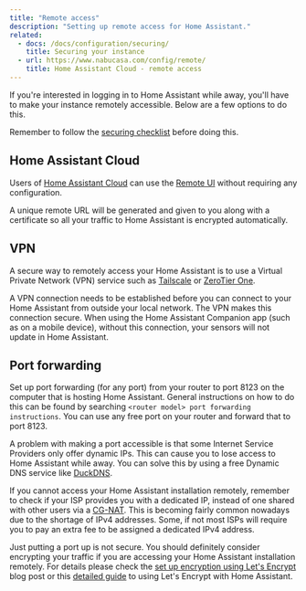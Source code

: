 ```yaml
---
title: "Remote access"
description: "Setting up remote access for Home Assistant."
related:
  - docs: /docs/configuration/securing/
    title: Securing your instance
  - url: https://www.nabucasa.com/config/remote/
    title: Home Assistant Cloud - remote access
---
```


If you're interested in logging in to Home Assistant while away, you'll have to make your instance remotely accessible. Below are a few options to do this.

<div class='note warning'>

Remember to follow the [securing checklist](/docs/configuration/securing/) before doing this.

</div>

## Home Assistant Cloud

Users of <a href="https://www.nabucasa.com">Home Assistant Cloud</a> can use the <a href="https://www.nabucasa.com/config/remote/">Remote UI</a> without requiring any configuration.

A unique remote URL will be generated and given to you along with a certificate so all your traffic to Home Assistant is encrypted automatically.

## VPN

A secure way to remotely access your Home Assistant is to use a Virtual Private Network (VPN) service such as [Tailscale](https://tailscale.com/) or [ZeroTier One](https://www.zerotier.com/).

A VPN connection needs to be established before you can connect to your Home Assistant from outside your local network. The VPN makes this connection secure. When using the Home Assistant Companion app (such as on a mobile device), without this connection, your sensors will not update in Home Assistant.

## Port forwarding

Set up port forwarding (for any port) from your router to port 8123 on the computer that is hosting Home Assistant. General instructions on how to do this can be found by searching `<router model> port forwarding instructions`. You can use any free port on your router and forward that to port 8123.

A problem with making a port accessible is that some Internet Service Providers only offer dynamic IPs. This can cause you to lose access to Home Assistant while away. You can solve this by using a free Dynamic DNS service like [DuckDNS](https://www.duckdns.org/).

If you cannot access your Home Assistant installation remotely, remember to check if your ISP provides you with a dedicated IP, instead of one shared with other users via a [CG-NAT](https://en.wikipedia.org/wiki/Carrier-grade_NAT). This is becoming fairly common nowadays due to the shortage of IPv4 addresses. Some, if not most ISPs will require you to pay an extra fee to be assigned a dedicated IPv4 address.

<div class='note'>

Just putting a port up is not secure. You should definitely consider encrypting your traffic if you are accessing your Home Assistant installation remotely. For details please check the [set up encryption using Let's Encrypt](/blog/2017/09/27/effortless-encryption-with-lets-encrypt-and-duckdns/) blog post or this [detailed guide](/docs/ecosystem/certificates/lets_encrypt/) to using Let's Encrypt with Home Assistant.

</div>
